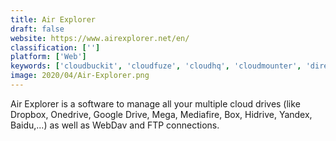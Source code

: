 ```yaml
---
title: Air Explorer
draft: false 
website: https://www.airexplorer.net/en/
classification: ['']
platform: ['Web']
keywords: ['cloudbuckit', 'cloudfuze', 'cloudhq', 'cloudmounter', 'directnet_drive', 'dropbox', 'filecloud', 'koofr', 'mountain_duck', 'mover.io', 'multcloud', 'netdrive', 'raidrive', 'savetodrive', 'storage_made_easy', 'tntdrive', 'webdrive', 'odrive']
image: 2020/04/Air-Explorer.png
---
```

Air Explorer is a software to manage all your multiple cloud drives (like Dropbox, Onedrive, Google Drive, Mega, Mediafire, Box, Hidrive, Yandex, Baidu,...) as well as WebDav and FTP connections.